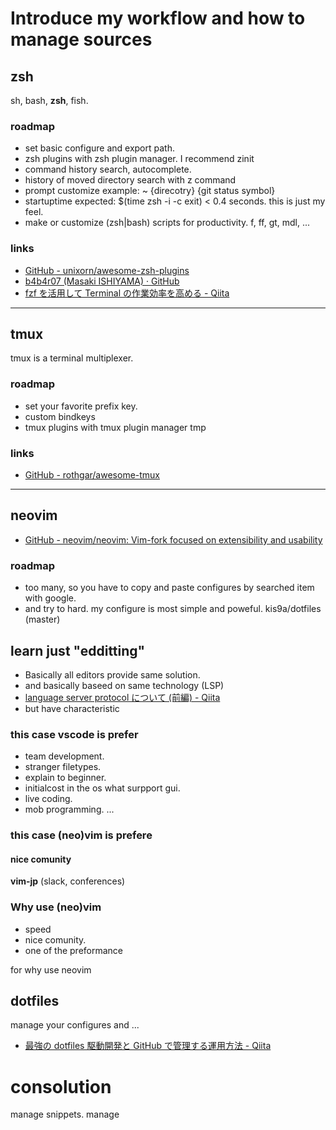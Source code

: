 # Introduce my workflow and how to manage sources

## zsh<!--{{{-->

sh, bash, **zsh**, fish.

### roadmap

- set basic configure and export path.
- zsh plugins with zsh plugin manager. I recommend zinit
- command history search, autocomplete.
- history of moved directory search with z command
- prompt customize example: ~ {direcotry} {git status symbol}
- startuptime expected: $(time zsh -i -c exit) < 0.4 seconds. this is just my feel.
- make or customize (zsh|bash) scripts for productivity. f, ff, gt, mdl, ...

### links

- [GitHub - unixorn/awesome-zsh-plugins](https://github.com/unixorn/awesome-zsh-plugins)
- [b4b4r07 (Masaki ISHIYAMA) · GitHub](https://github.com/b4b4r07)
- [fzf を活用して Terminal の作業効率を高める - Qiita](https://qiita.com/kamykn/items/aa9920f07487559c0c7e)

---

<!--}}}-->

## tmux<!--{{{-->

tmux is a terminal multiplexer.

### roadmap

- set your favorite prefix key.
- custom bindkeys
- tmux plugins with tmux plugin manager tmp

### links

- [GitHub - rothgar/awesome-tmux](https://github.com/rothgar/awesome-tmux)

---

<!--}}}-->

## neovim<!--{{{-->

- [GitHub - neovim/neovim: Vim-fork focused on extensibility and usability](https://github.com/neovim/neovim)

### roadmap

- too many, so you have to copy and paste configures by searched item with google.
- and try to hard. my configure is most simple and poweful. kis9a/dotfiles (master)

<!--}}}-->

## learn just "edditting"<!--{{{-->

- Basically all editors provide same solution.
- and basically baseed on same technology (LSP)
- [language server protocol について (前編) - Qiita](https://qiita.com/atsushieno/items/ce31df9bd88e98eec5c4)
- but have characteristic
<!--}}}-->

### this case vscode is prefer<!--{{{-->

- team development.
- stranger filetypes.
- explain to beginner.
- initialcost in the os what surpport gui.
- live coding.
- mob programming.
...
<!-- }}} -->

### this case (neo)vim is prefere<!--{{{-->

#### nice comunity

**vim-jp** (slack, conferences)

<!--}}}-->

### Why use (neo)vim<!--{{{-->

- speed
- nice comunity.
- one of the preformance

for why use neovim

<!--}}}-->

## dotfiles<!--{{{-->

manage your configures and ...

- [最強の dotfiles 駆動開発と GitHub で管理する運用方法 - Qiita](https://qiita.com/b4b4r07/items/b70178e021bef12cd4a2)
<!--}}}-->

# consolution<!--{{{-->

manage snippets.
manage<!--}}}-->
